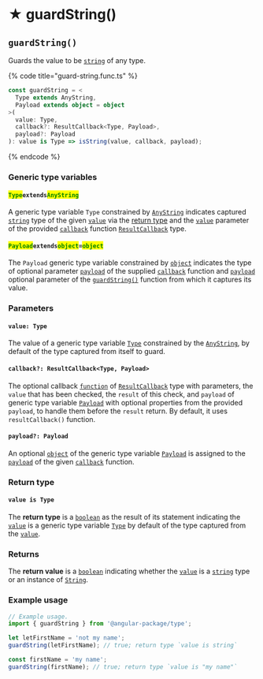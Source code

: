 # ★ guardString()

## `guardString()`

Guards the value to be [`string`](https://developer.mozilla.org/en-US/docs/Web/JavaScript/Reference/Global\_Objects/String) of any type.

{% code title="guard-string.func.ts" %}
```typescript
const guardString = <
  Type extends AnyString,
  Payload extends object = object
>(
  value: Type,
  callback?: ResultCallback<Type, Payload>,
  payload?: Payload
): value is Type => isString(value, callback, payload);
```
{% endcode %}

### Generic type variables

#### <mark style="color:green;">**`Type`**</mark>**`extends`**<mark style="color:green;">**`AnyString`**</mark>

A generic type variable `Type` constrained by [`AnyString`](../types/anystring.md) indicates captured [`string`](https://www.typescriptlang.org/docs/handbook/basic-types.html#string) type of the given [`value`](guardstring.md#value-type) via the [return type](guardstring.md#return-type) and the [`value`](../types/resultcallback.md#value-value) parameter of the provided [`callback`](guardstring.md#callback-resultcallback-less-than-bigint-payload-greater-than) function [`ResultCallback`](../types/resultcallback.md) type.

#### <mark style="color:green;">**`Payload`**</mark>**`extends`**<mark style="color:green;">**`object`**</mark>**`=`**<mark style="color:green;">**`object`**</mark>

The `Payload` generic type variable constrained by [`object`](https://www.typescriptlang.org/docs/handbook/basic-types.html#object) indicates the type of optional parameter [`payload`](../types/resultcallback.md#payload-payload) of the supplied [`callback`](guardstring.md#callback-resultcallback-less-than-type-payload-greater-than) function and [`payload`](guardstring.md#payload-payload) optional parameter of the [`guardString()`](guardstring.md#guardstring) function from which it captures its value.

### Parameters

#### `value: Type`

The value of a generic type variable [`Type`](guardstring.md#typeextendsanystring) constrained by the [`AnyString`](../types/anystring.md), by default of the type captured from itself to guard.

#### `callback?: ResultCallback<Type, Payload>`

The optional callback [`function`](https://developer.mozilla.org/en-US/docs/Web/JavaScript/Guide/Functions) of [`ResultCallback`](../types/resultcallback.md) type with parameters, the `value` that has been checked, the `result` of this check, and `payload` of generic type variable [`Payload`](guardstring.md#payloadextendsobject) with optional properties from the provided `payload`, to handle them before the `result` return. By default, it uses `resultCallback()` function.

#### `payload?: Payload`

An optional [`object`](https://developer.mozilla.org/en-US/docs/Web/JavaScript/Reference/Global\_Objects/Object) of the generic type variable [`Payload`](guardstring.md#payloadextendsobject-object) is assigned to the [`payload`](../types/resultcallback.md#payload-payload) of the given [`callback`](guardstring.md#callback-resultcallback-less-than-bigint-payload-greater-than) function.

### Return type

#### `value is Type`

The **return type** is a [`boolean`](https://www.typescriptlang.org/docs/handbook/basic-types.html#boolean) as the result of its statement indicating the [`value`](guardstring.md#value-type) is a generic type variable [`Type`](guardstring.md#typeextendsanystring) by default of the type captured from the [`value`](guardstring.md#value-type).

### Returns

The **return value** is a [`boolean`](https://developer.mozilla.org/en-US/docs/Web/JavaScript/Reference/Global\_Objects/Boolean) indicating whether the [`value`](guardstring.md#value-type) is a [`string`](https://developer.mozilla.org/en-US/docs/Web/JavaScript/Reference/Global\_Objects/String) type or an instance of [`String`](https://developer.mozilla.org/en-US/docs/Web/JavaScript/Reference/Global\_Objects/String).

### Example usage

```typescript
// Example usage.
import { guardString } from '@angular-package/type';

let letFirstName = 'not my name';
guardString(letFirstName); // true; return type `value is string`

const firstName = 'my name';
guardString(firstName); // true; return type `value is "my name"`
```
